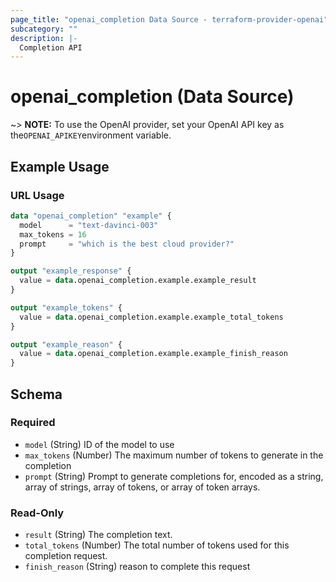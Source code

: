 ```yaml
---
page_title: "openai_completion Data Source - terraform-provider-openai"
subcategory: ""
description: |-
  Completion API
---
```


# openai_completion (Data Source)

~> **NOTE:** To use the OpenAI provider, set your OpenAI API key as the`OPENAI_APIKEY`environment variable.
## Example Usage

### URL Usage
```terraform
data "openai_completion" "example" {
  model      = "text-davinci-003"
  max_tokens = 16
  prompt     = "which is the best cloud provider?"
}

output "example_response" {
  value = data.openai_completion.example.example_result
}

output "example_tokens" {
  value = data.openai_completion.example.example_total_tokens
}

output "example_reason" {
  value = data.openai_completion.example.example_finish_reason
}
```

## Schema

### Required

- `model` (String) ID of the model to use
- `max_tokens` (Number) The maximum number of tokens to generate in the completion
- `prompt` (String) Prompt to generate completions for, encoded as a string, array of strings, array of tokens, or array of token arrays.

### Read-Only

- `result` (String) The completion text.
- `total_tokens` (Number) The total number of tokens used for this completion request.
- `finish_reason` (String) reason to complete this request